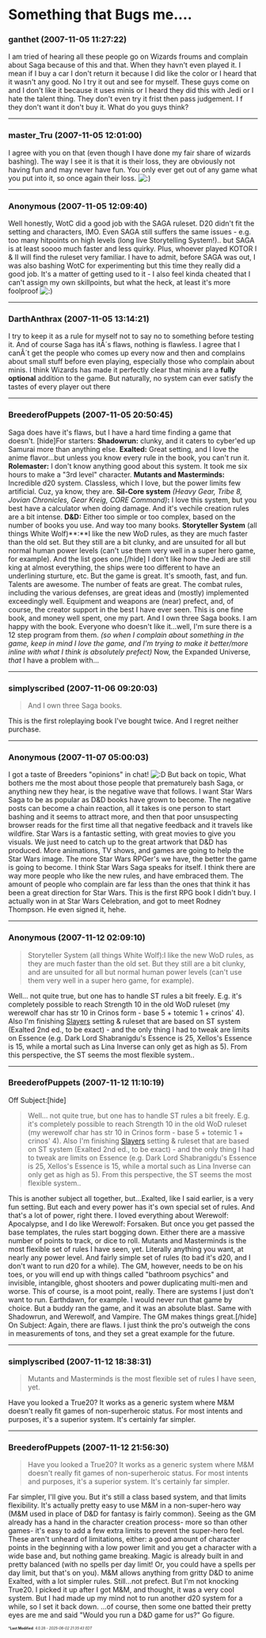 # Something that Bugs me....

### **ganthet** (2007-11-05 11:27:22)

I am tried of hearing all these people go on Wizards froums and complain about Saga because of this and that. When they havn't even played it. I mean if I buy a car I don't return it because I did like the color or I heard that it wasn't any good. No I try it out and see for myself. These guys come on and I don't like it because it uses minis or I heard they did this with Jedi or I hate the talent thing. They don't even try it frist then pass judgement. I f they don't want it don't buy it. What do you guys think?

---

### **master_Tru** (2007-11-05 12:01:00)

I agree with you on that (even though I have done my fair share of wizards bashing). The way I see it is that it is their loss, they are obviously not having fun and may never have fun. You only ever get out of any game what you put into it, so once again their loss. <!-- s:) -->![:)](https://i.ibb.co/8LPNcWCM/icon-e-smile.gif)<!-- s:) -->

---

### **Anonymous** (2007-11-05 12:09:40)

Well honestly, WotC did a good job with the SAGA ruleset. D20 didn't fit the setting and characters, IMO. Even SAGA still suffers the same issues - e.g. too many hitpoints on high levels (long live Storytelling System!).. but SAGA is at least soooo much faster and less quirky. Plus, whoever played KOTOR I & II will find the ruleset very familiar.
I have to admit, before SAGA was out, I was also bashing WotC for experimenting but this time they really did a good job. It's a matter of getting used to it - I also feel kinda cheated that I can't assign my own skillpoints, but what the heck, at least it's more foolproof <!-- s:) -->![:)](https://i.ibb.co/8LPNcWCM/icon-e-smile.gif)<!-- s:) -->

---

### **DarthAnthrax** (2007-11-05 13:14:21)

I try to keep it as a rule for myself not to say no to something before testing it. And of course Saga has itÂ´s flaws, nothing is flawless. I agree that I canÂ´t get the people who comes up every now and then and complains about small stuff before even playing, especially those who complain about minis. I think Wizards has made it perfectly clear that minis are a **fully optional** addition to the game.
But naturally, no system can ever satisfy the tastes of every player out there

---

### **BreederofPuppets** (2007-11-05 20:50:45)

Saga does have it's flaws, but I have a hard time finding a game that doesn't.
[hide]For starters:
**Shadowrun:** clunky, and it caters to cyber'ed up Samurai more than anything else.
**Exalted:** Great setting, and I love the anime flavor...but unless you know every rule in the book, you can't run it.
**Rolemaster:** I don't know anything good about this system. It took me six hours to make a "3rd level" character.
**Mutants and Masterminds:** Incredible d20 system. Classless, which I love, but the power limits few artificial. Cuz, ya know, they are.
**Sil-Core system** *(Heavy Gear, Tribe 8, Jovian Chronicles, Gear Kreig, CORE Command)***:** I love this system, but you best have a calculator when doing damage. And it's vechile creation rules are a bit intense.
**D&D:** Either too simple or too complex, based on the number of books you use. And way too many books.
**Storyteller System** (all things White Wolf)**:**I like the new WoD rules, as they are much faster than the old set. But they still are a bit clunky, and are unsuited for all but normal human power levels (can't use them very well in a super hero game, for example).
And the list goes one.[/hide]
I don't like how the Jedi are still king at almost everything, the ships were too different to have an underlining sturture, etc.
But the game is great. It's smooth, fast, and fun. Talents are awesome. The number of feats are great. The combat rules, including the various defenses, are great ideas and (mostly) implemented exceedingly well. Equipment and weapons are (near) prefect, and, of course, the creator support in the best I have ever seen. This is one fine book, and money well spent, one my part. And I own three Saga books. I am happy with the book. Everyone who doesn't like it...well, I'm sure there is a 12 step program from them.
*(so when I complain about something in the game, keep in mind I love the game, and I'm trying to make it better/more inline with what I think is absolutely prefect)*
Now, the Expanded Universe, *that* I have a problem with...

---

### **simplyscribed** (2007-11-06 09:20:03)

> And I own three Saga books.

This is the first roleplaying book I've bought twice. And I regret neither purchase.

---

### **Anonymous** (2007-11-07 05:00:03)

I got a taste of Breeders "opinions" in chat! <!-- s:D -->![:D](https://i.ibb.co/MDcFvFDD/icon-e-biggrin.gif)<!-- s:D -->
But back on topic,
What bothers me the most about those people that prematurely bash Saga, or anything new they hear, is the negative wave that follows. I want Star Wars Saga to be as popular as D&D books have grown to become. The negative posts can become a chain reaction, all it takes is one person to start bashing and it seems to attract more, and then that poor unsuspecting browser reads for the first time all that negative feedback and it travels like wildfire. Star Wars is a fantastic setting, with great movies to give you visuals. We just need to catch up to the great artwork that D&D has produced. More animations, TV shows, and games are going to help the Star Wars image. The more Star Wars RPGer's we have, the better the game is going to become.
I think Star Wars Saga speaks for itself. I think there are way more people who like the new rules, and have embraced them. The amount of people who complain are far less than the ones that think it has been a great direction for Star Wars.
This is the first RPG book I didn't buy. I actually won in at Star Wars Celebration, and got to meet Rodney Thompson. He even signed it, hehe.

---

### **Anonymous** (2007-11-12 02:09:10)

> Storyteller System (all things White Wolf):I like the new WoD rules, as they are much faster than the old set. But they still are a bit clunky, and are unsuited for all but normal human power levels (can&#39;t use them very well in a super hero game, for example).

Well... not quite true, but one has to handle ST rules a bit freely. E.g. it's completely possible to reach Strength 10 in the old WoD ruleset (my werewolf char has str 10 in Crinos form - base 5 + totemic 1 + crinos' 4). Also I'm finishing [Slayers](http://kanzaka.wikia.com/wiki/Slayers "http://kanzaka.wikia.com/wiki/Slayers") setting & ruleset that are based on ST system (Exalted 2nd ed., to be exact) - and the only thing I had to tweak are limits on Essence (e.g. Dark Lord Shabranigdu's Essence is 25, Xellos's Essence is 15, while a mortal such as Lina Inverse can only get as high as 5). From this perspective, the ST seems the most flexible system..

---

### **BreederofPuppets** (2007-11-12 11:10:19)

Off Subject:[hide]
> Well&#8230; not quite true, but one has to handle ST rules a bit freely. E.g. it&#39;s completely possible to reach Strength 10 in the old WoD ruleset (my werewolf char has str 10 in Crinos form - base 5 + totemic 1 + crinos&#39; 4). Also I&#39;m finishing [Slayers](http://kanzaka.wikia.com/wiki/Slayers "http://kanzaka.wikia.com/wiki/Slayers") setting &amp; ruleset that are based on ST system (Exalted 2nd ed., to be exact) - and the only thing I had to tweak are limits on Essence (e.g. Dark Lord Shabranigdu&#39;s Essence is 25, Xellos&#39;s Essence is 15, while a mortal such as Lina Inverse can only get as high as 5). From this perspective, the ST seems the most flexible system..

This is another subject all together, but...Exalted, like I said earlier, is a very fun setting. But each and every power has it's own special set of rules. And that's a lot of power, right there. I loved everything about Werewolf: Apocalypse, and I do like Werewolf: Forsaken. But once you get passed the base templates, the rules start bogging down. Either there are a massive number of points to track, or dice to roll.
Mutants and Masterminds is the most flexible set of rules I have seen, yet. Literally anything you want, at nearly any power level. And fairly simple set of rules (to bad it's d20, and I don't want to run d20 for a while). The GM, however, needs to be on his toes, or you will end up with things called "bathroom psychics" and invisible, intangible, ghost shooters and power duplicating multi-men and worse.
This of course, is a moot point, really. There are systems I just don't want to run. Earthdawn, for example. I would never run that game by choice. But a buddy ran the game, and it was an absolute blast. Same with Shadowrun, and Werewolf, and Vampire. The GM makes things great.[/hide]
On Subject:
Again, there are flaws. I just think the pro's outweigh the cons in measurements of tons, and they set a great example for the future.

---

### **simplyscribed** (2007-11-12 18:38:31)

> Mutants and Masterminds is the most flexible set of rules I have seen, yet.

Have you looked a True20? It works as a generic system where M&M doesn't really fit games of non-superheroic status. For most intents and purposes, it's a superior system. It's certainly far simpler.

---

### **BreederofPuppets** (2007-11-12 21:56:30)

> Have you looked a True20? It works as a generic system where M&amp;M doesn&#39;t really fit games of non-superheroic status. For most intents and purposes, it&#39;s a superior system. It&#39;s certainly far simpler.

Far simpler, I'll give you. But it's still a class based system, and that limits flexibility.
It's actually pretty easy to use M&M in a non-super-hero way (M&M used in place of D&D for fantasy is fairly common). Seeing as the GM already has a hand in the character creation process- more so than other games- it's easy to add a few extra limits to prevent the super-hero feel. These aren't unheard of limitations, either: a good amount of character points in the beginning with a low power limit and you get a character with a wide base and, but nothing game breaking. Magic is already built in and pretty balanced (with no spells per day limit! Or, you could have a spells per day limit, but that's on you). M&M allows anything from gritty D&D to anime Exalted, with a lot simpler rules.
Still...not prefect.
But I'm not knocking True20. I picked it up after I got M&M, and thought, it was a very cool system. But I had made up my mind not to run another d20 system for a while, so I set it back down.
...of course, then some one batted their pretty eyes are me and said "Would you run a D&D game for us?" Go figure.



<span style="font-size: 0.5em;">***Last Modified**: 4.0.28 - *2025-06-02 21:35:43 EDT*</span>